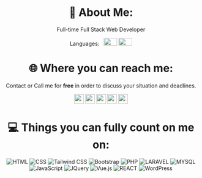 <!-- github readme -->
<h1 align="center"> 💫 About Me: </h1>


<p align="center"> Full-time Full Stack Web Developer  </p>

<p align="center"> 
Languages:
  &nbsp;
  <img src="https://www.countryflags.com/wp-content/uploads/france-flag-png-xl.png" width="35" height="20">
  <img src="https://www.countryflags.com/wp-content/uploads/united-kingdom-flag-png-xl.png" width="35" height="20">
</p>


<h1 align="center"> 🌐 Where you can reach me: </h1>
<p align="center"> Contact or Call me for <b>free</b> in order to discuss your situation and deadlines.</p>
  





<div align="center"> 

<a href="mailto:hebachikhalil@gmail.com" style="text-decoration:none !important">
  <img src="https://img.shields.io/badge/Gmail-D14836?style=for-the-badge&logo=gmail&logoColor=white" height="25">
</a> 
<a href="https://facebook.com/khalil.habachi.9/" style="text-decoration:none !important">
  <img src="https://img.shields.io/badge/Facebook-%231877F2.svg?logo=Facebook&logoColor=white" height="25">
</a> 
<a href="https://www.instagram.com/khalilhabachi/" style="text-decoration:none !important">
  <img src="https://img.shields.io/badge/Instagram-%23E4405F.svg?logo=Instagram&logoColor=white" height="25">
</a> 
<a href="https://www.linkedin.com/in/hebachi-khalil/" style="text-decoration:none !important">
  <img src="https://img.shields.io/badge/LinkedIn-%230077B5.svg?logo=linkedin&logoColor=white" height="25">
</a> 
<a href="https://discordapp.com/users/900593834357059584" style="text-decoration:none !important">
  <img src="https://img.shields.io/badge/Discord-7289DA?style=for-the-badge&logo=discord&logoColor=white" height="25">
</a> 



<!-- drafts to be used later: -->

<!-- <a href="">[![Discord](https://img.shields.io/badge/Discord-7289DA?style=for-the-badge&logo=discord&logoColor=white)](https://www.linkedin.com/in/algerian/)</a>  -->
<!-- <a href="">[![Gmail](https://img.shields.io/badge/Gmail-D14836?style=for-the-badge&logo=gmail&logoColor=white)](https://www.linkedin.com/in/algerian/)</a>  -->

<!-- <a href="">[![Medium](https://img.shields.io/badge/Medium-12100E?logo=medium&logoColor=white)](https://medium.com/@dsmith4life)</a>  -->
<!-- <a href="">[![Reddit](https://img.shields.io/badge/Reddit-%23FF4500.svg?logo=Reddit&logoColor=white)](https://reddit.com/user/iamthereaper85)</a>  -->
<!-- <a href="">[![Stack Overflow](https://img.shields.io/badge/-Stackoverflow-FE7A16?logo=stack-overflow&logoColor=white)](https://stackoverflow.com/users/17231101)</a>  -->
<!-- <a href="">[![Twitter](https://img.shields.io/badge/Twitter-%231DA1F2.svg?logo=Twitter&logoColor=white)](https://twitter.com/wh0isdsmith)</a>  -->
<!-- <a href="">[![YouTube](https://img.shields.io/badge/YouTube-%23FF0000.svg?logo=YouTube&logoColor=white)](https://youtube.com/c/UCUUC12JAiWWRX8fenlAMHrw)</a> -->

<!-- </div> -->

<h1 align="center"> 💻 Things you can fully count on me on: </h1>

<div align="center"> 

<a href="" style="text-decoration:none !important">![HTML](https://img.shields.io/badge/HTML5-E34F26?style=for-the-badge&logo=html5&logoColor=white)</a> 
<a href="" style="text-decoration:none !important">![CSS](https://img.shields.io/badge/CSS-239120?&style=for-the-badge&logo=css3&logoColor=white)</a> 
<a href="" style="text-decoration:none !important">![Tailwind CSS](https://img.shields.io/badge/Tailwind_CSS-38B2AC?style=for-the-badge&logo=tailwind-css&logoColor=white)</a> 
<a href="" style="text-decoration:none !important">![Bootstrap](https://img.shields.io/badge/Bootstrap-563D7C?style=for-the-badge&logo=bootstrap&logoColor=white)</a> 
<a href="" style="text-decoration:none !important">![PHP](https://img.shields.io/badge/PHP-777BB4?style=for-the-badge&logo=php&logoColor=white)</a> 
<a href="" style="text-decoration:none !important">![LARAVEL](https://img.shields.io/badge/Laravel-FF2D20?style=for-the-badge&logo=laravel&logoColor=white)</a> 
<a href="" style="text-decoration:none !important">![MYSQL](https://img.shields.io/badge/MySQL-00000F?style=for-the-badge&logo=mysql&logoColor=white)</a> 
<a href="" style="text-decoration:none !important">![JavaScript](https://img.shields.io/badge/JavaScript-F7DF1E?style=for-the-badge&logo=javascript&logoColor=black)</a> 
<a href="" style="text-decoration:none !important">![JQuery](https://img.shields.io/badge/jQuery-0769AD?style=for-the-badge&logo=jquery&logoColor=white)</a> 
<a href="" style="text-decoration:none !important">![Vue.js](https://img.shields.io/badge/Vue.js-35495E?style=for-the-badge&logo=vue.js&logoColor=4FC08D)</a> 
<a href="" style="text-decoration:none !important">![REACT](https://img.shields.io/badge/React-20232A?style=for-the-badge&logo=react&logoColor=61DAFB)</a>
<a href="" style="text-decoration:none !important">![WordPress](https://img.shields.io/badge/Wordpress-21759B?style=for-the-badge&logo=wordpress&logoColor=white)</a>


</div>
